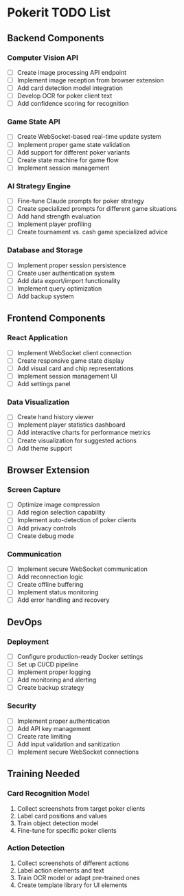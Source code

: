 # Pokerit TODO List

## Backend Components

### Computer Vision API
- [ ] Create image processing API endpoint
- [ ] Implement image reception from browser extension
- [ ] Add card detection model integration
- [ ] Develop OCR for poker client text
- [ ] Add confidence scoring for recognition

### Game State API
- [ ] Create WebSocket-based real-time update system
- [ ] Implement proper game state validation
- [ ] Add support for different poker variants
- [ ] Create state machine for game flow
- [ ] Implement session management

### AI Strategy Engine
- [ ] Fine-tune Claude prompts for poker strategy
- [ ] Create specialized prompts for different game situations
- [ ] Add hand strength evaluation
- [ ] Implement player profiling
- [ ] Create tournament vs. cash game specialized advice

### Database and Storage
- [ ] Implement proper session persistence
- [ ] Create user authentication system
- [ ] Add data export/import functionality
- [ ] Implement query optimization
- [ ] Add backup system

## Frontend Components

### React Application
- [ ] Implement WebSocket client connection
- [ ] Create responsive game state display
- [ ] Add visual card and chip representations
- [ ] Implement session management UI
- [ ] Add settings panel

### Data Visualization
- [ ] Create hand history viewer
- [ ] Implement player statistics dashboard
- [ ] Add interactive charts for performance metrics
- [ ] Create visualization for suggested actions
- [ ] Add theme support

## Browser Extension

### Screen Capture
- [ ] Optimize image compression
- [ ] Add region selection capability
- [ ] Implement auto-detection of poker clients
- [ ] Add privacy controls
- [ ] Create debug mode

### Communication
- [ ] Implement secure WebSocket communication
- [ ] Add reconnection logic
- [ ] Create offline buffering
- [ ] Implement status monitoring
- [ ] Add error handling and recovery

## DevOps

### Deployment
- [ ] Configure production-ready Docker settings
- [ ] Set up CI/CD pipeline
- [ ] Implement proper logging
- [ ] Add monitoring and alerting
- [ ] Create backup strategy

### Security
- [ ] Implement proper authentication
- [ ] Add API key management
- [ ] Create rate limiting
- [ ] Add input validation and sanitization
- [ ] Implement secure WebSocket connections

## Training Needed

### Card Recognition Model
1. Collect screenshots from target poker clients
2. Label card positions and values
3. Train object detection model
4. Fine-tune for specific poker clients

### Action Detection
1. Collect screenshots of different actions
2. Label action elements and text
3. Train OCR model or adapt pre-trained ones
4. Create template library for UI elements 
